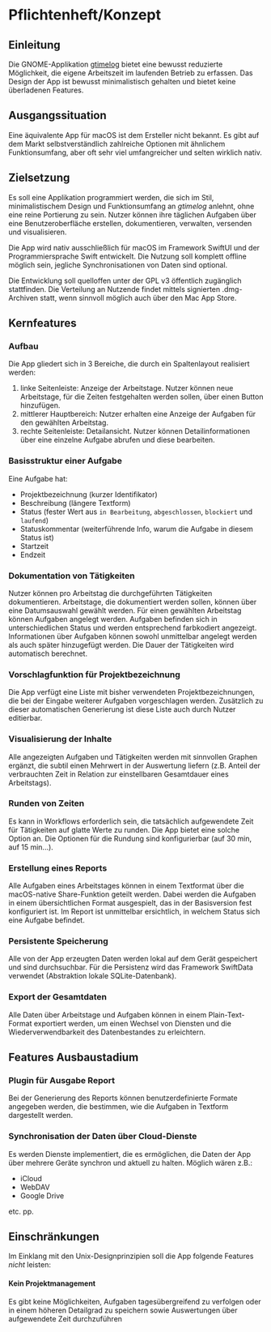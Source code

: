 # Pflichtenheft/Konzept

## Einleitung

Die GNOME-Applikation [gtimelog](https://gtimelog.org/) bietet eine bewusst reduzierte Möglichkeit, die eigene Arbeitszeit im laufenden Betrieb zu erfassen. Das Design der App ist bewusst minimalistisch gehalten und bietet keine überladenen Features.

## Ausgangssituation

Eine äquivalente App für macOS ist dem Ersteller nicht bekannt. Es gibt auf dem Markt selbstverständlich zahlreiche Optionen mit ähnlichem Funktionsumfang, aber oft sehr viel umfangreicher und selten wirklich nativ.

## Zielsetzung

Es soll eine Applikation programmiert werden, die sich im Stil, minimalistischem Design und Funktionsumfang an *gtimelog* anlehnt, ohne eine reine Portierung zu sein. Nutzer können ihre täglichen Aufgaben über eine Benutzeroberfläche erstellen, dokumentieren, verwalten, versenden und visualisieren.

Die App wird nativ ausschließlich für macOS im Framework SwiftUI und der Programmiersprache Swift entwickelt. Die Nutzung soll komplett offline möglich sein, jegliche Synchronisationen von Daten sind optional. 

Die Entwicklung soll quelloffen unter der GPL v3 öffentlich zugänglich stattfinden. Die Verteilung an Nutzende findet mittels signierten .dmg-Archiven statt, wenn sinnvoll möglich auch über den Mac App Store.

## Kernfeatures

### Aufbau

Die App gliedert sich in 3 Bereiche, die durch ein Spaltenlayout realisiert werden:

1. linke Seitenleiste: Anzeige der Arbeitstage. Nutzer können neue Arbeitstage, für die Zeiten festgehalten werden sollen, über einen Button hinzufügen.
2. mittlerer Hauptbereich: Nutzer erhalten eine Anzeige der Aufgaben für den gewählten Arbeitstag.
3. rechte Seitenleiste: Detailansicht. Nutzer können Detailinformationen über eine einzelne Aufgabe abrufen und diese bearbeiten.

### Basisstruktur einer Aufgabe

Eine Aufgabe hat:

- Projektbezeichnung (kurzer Identifikator)
- Beschreibung (längere Textform)
- Status (fester Wert aus `in Bearbeitung`, `abgeschlossen`, `blockiert` und `laufend`)
- Statuskommentar (weiterführende Info, warum die Aufgabe in diesem Status ist)
- Startzeit
- Endzeit

### Dokumentation von Tätigkeiten

Nutzer können pro Arbeitstag die durchgeführten Tätigkeiten dokumentieren. Arbeitstage, die dokumentiert werden sollen, können über eine Datumsauswahl gewählt werden. Für einen gewählten Arbeitstag können Aufgaben angelegt werden. Aufgaben befinden sich in unterschiedlichen Status und werden entsprechend farbkodiert angezeigt. Informationen über Aufgaben können sowohl unmittelbar angelegt werden als auch später hinzugefügt werden. Die Dauer der Tätigkeiten wird automatisch berechnet.

### Vorschlagfunktion für Projektbezeichnung

Die App verfügt eine Liste mit bisher verwendeten Projektbezeichnungen, die bei der Eingabe weiterer Aufgaben vorgeschlagen werden. Zusätzlich zu dieser automatischen Generierung ist diese Liste auch durch Nutzer editierbar.

### Visualisierung der Inhalte

Alle angezeigten Aufgaben und Tätigkeiten werden mit sinnvollen Graphen ergänzt, die subtil einen Mehrwert in der Auswertung liefern (z.B. Anteil der verbrauchten Zeit in Relation zur einstellbaren Gesamtdauer eines Arbeitstags).

### Runden von Zeiten

Es kann in Workflows erforderlich sein, die tatsächlich aufgewendete Zeit für Tätigkeiten auf glatte Werte zu runden. Die App bietet eine solche Option an. Die Optionen für die Rundung sind konfigurierbar (auf 30 min, auf 15 min...).

### Erstellung eines Reports

Alle Aufgaben eines Arbeitstages können in einem Textformat über die macOS-native Share-Funktion geteilt werden. Dabei werden die Aufgaben in einem übersichtlichen Format ausgespielt, das in der Basisversion fest konfiguriert ist. Im Report ist unmittelbar ersichtlich, in welchem Status sich eine Aufgabe befindet.

### Persistente Speicherung

Alle von der App erzeugten Daten werden lokal auf dem Gerät gespeichert und sind durchsuchbar. Für die Persistenz wird das Framework SwiftData verwendet (Abstraktion lokale SQLite-Datenbank).

### Export der Gesamtdaten

Alle Daten über Arbeitstage und Aufgaben können in einem Plain-Text-Format exportiert werden, um einen Wechsel von Diensten und die Wiederverwendbarkeit des Datenbestandes zu erleichtern.

## Features Ausbaustadium

### Plugin für Ausgabe Report

Bei der Generierung des Reports können benutzerdefinierte Formate angegeben werden, die bestimmen, wie die Aufgaben in Textform dargestellt werden.

### Synchronisation der Daten über Cloud-Dienste

Es werden Dienste implementiert, die es ermöglichen, die Daten der App über mehrere Geräte synchron und aktuell zu halten. Möglich wären z.B.:

- iCloud
- WebDAV
- Google Drive

etc. pp.

## Einschränkungen

Im Einklang mit den Unix-Designprinzipien soll die App folgende Features *nicht* leisten:

#### Kein Projektmanagement

Es gibt keine Möglichkeiten, Aufgaben tagesübergreifend zu verfolgen oder in einem höheren Detailgrad zu speichern sowie Auswertungen über aufgewendete Zeit durchzuführen